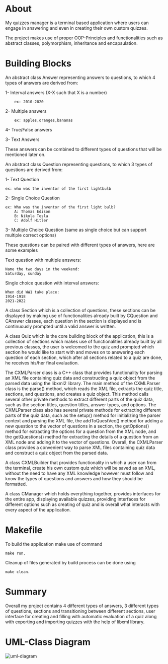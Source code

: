 # About

My quizzes manager is a terminal based application where users can engage in answering and even in creating their own custom quizzes.

The project makes use of proper OOP-Principles and functionalities such as abstract classes, polymorphism, inheritance and encapsulation.

# Building Blocks

An abstract class Answer representing answers to questions, to which 4 types of answers are derived from:

1- Interval answers (X-X such that X is a number) 
    
    	ex: 2010-2020

2- Multiple answers 
    
    	ex: apples,oranges,bananas

4- True/False answers

3- Text Answers

These answers can be combined to different types of questions that will be mentioned later on.

An abstract class Question representing questions, to which 3 types  of questions are derived from:

1- Text Question
	
	ex: who was the inventor of the first lightbulb

2- Single Choice Question 

	ex: Who was the inventor of the first light bulb?
		A: Thomas Edison
		B: Nikola Tesla
		C: Adolf Hitler

3- Multiple Choice Question (same as single choice but can support multiple correct options)

These questions can be paired with different types of answers, here are some examples

Text question with multiple answers:

	Name the two days in the weekend:
	Saturday, sunday

Single choice question with interval answers:

	When did WW1 take place:
	1914-1918
	2021-2022

A class Section which is a collection of questions, these sections can be displayed by making use of functionalities already built by CQuestion and CAnswer classes, each question in the section is displayed and is continuously prompted until a valid answer is written.

A class Quiz which is the core building block of the application, this is a collection of sections which makes use of functionalities already built by all previous classes, the user is welcomed to the quiz and prompted which section he would like to start with and moves on to answering each question of each section, which after all sections related to a quiz are done, he receives his/her final evaluation.

The CXMLParser class is a C++ class that provides functionality for parsing an XML file containing quiz data and constructing a quiz object from the parsed data using the libxml2 library.
The main method of the CXMLParser class is the parse() method, which reads the XML file, extracts the quiz title, sections, and questions, and creates a quiz object.
This method calls several other private methods to extract different parts of the quiz data, such as the section titles, question titles, answer types, and options.
The CXMLParser class also has several private methods for extracting different parts of the quiz data, such as the setup() method for initializing the parser context and parsing the XML file, the addToQuestVec() method for adding a new question to the vector of questions in a section, the getOptions() method for extracting the options for a question from the XML node, and the getQuestions() method for extracting the details of a question from an XML node and adding it to the vector of questions.  Overall, the CXMLParser class provides a convenient way to parse XML files containing quiz data and construct a quiz object from the parsed data.

A class CXMLBuilder that provides functionality in which a user can from the terminal, create his own custom quiz which will be saved as an XML, without the need to have any XML knowledge however must follow and know the types of questions and answers and how they should be formatted.

A class CManager which holds everything together, provides interfaces for the entire app, displaying available quizzes, providing interfaces for different options such as creating of quiz and is overall what interacts with every aspect of the application.

# Makefile
To build the application make use of command 
	
	make run.
Cleanup of files generated by build process can be done using 

	make clean.

# Summary
Overall my project contains 4 different types of answers, 3 different types of questions, sections and transitioning between different sections, user interface for creating and filling with automatic evaluation of a quiz along with exporting and importing quizzes with the help of libxml library.


# UML-Class Diagram
![uml-diagram](https://github.com/YazanGhunaim/quizzes-manager/assets/87646431/539d0636-d960-4708-8a52-494d3213a25f)
